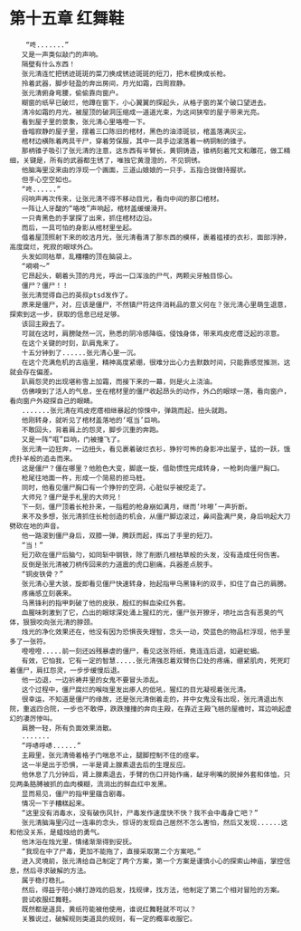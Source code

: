 # 第十五章 红舞鞋
        “咚.......”
       又是一声类似敲门的声响。
       隔壁有什么东西！
       张元清连忙把锈迹斑斑的菜刀换成锈迹斑斑的短刀，把木棍换成长枪。
       拎着武器，脚步轻盈的奔出房间，月光如霜，四周寂静。
       张元清俯身弯腰，偷偷靠向窗户。
       糊窗的纸早已破烂，他蹲在窗下，小心翼翼的探起头，从格子窗的某个破口望进去。
       清冷如霜的月光，被屋顶的破洞压缩成一道道光束，为这间狭窄的屋子带来光亮。
       看到屋子里的景象，张元清心里咯噔一下。
       昏暗寂静的屋子里，摆着三口陈旧的棺材，黑色的油漆斑驳，棺盖落满灰尘。
       棺材边横陈着两具干尸，穿着劳保服，其中一具手边滚落着一柄铜制的锥子。
       那柄锥子吸引了张元清的注意，这东西有半臂长，黄铜铸造，锥柄刻着咒文和雕花，做工精细，关键是，所有的武器都生锈了，唯独它黄澄澄的，不见铜锈。
       他脑海里没来由的浮现一个画面，三道山娘娘的一只手，五指合拢做持握状。
       但手心空空如也。
       “咚......”
       闷响声再次传来，让张元清不得不移动目光，看向中间的那口棺材。
       一阵让人牙酸的“咯吱”声响起，棺材盖缓缓滑开。
       一只青黑色的手掌探了出来，抓住棺材边沿。
       而后，一具可怕的身影从棺材里坐起。
       借着屋顶照射下来的皎洁月光，张元清看清了那东西的模样，裹着褴褛的衣衫，面部浮肿，高度腐烂，死寂的眼球外凸。
       头发如同枯草，乱糟糟的顶在脑袋上。
       “嗬嗬～”
       它昂起头，朝着头顶的月光，呼出一口浑浊的尸气，两颗尖牙触目惊心。
       僵尸？僵尸！！
       张元清觉得自己的英叔ptsd发作了。
       原来是僵尸，对，应该是僵尸，不然镇尸符这件消耗品的意义何在？张元清心里萌生退意，探索到这一步，获取的信息已经足够。
       该回主殿去了。
       可就在这时，肩膀陡然一沉，熟悉的阴冷感降临，侵蚀身体，带来鸡皮疙瘩泛起的凉意。
       在这个关键的时刻，趴肩鬼来了。
       十五分钟到了......张元清心里一沉。
       在这个充满危机的古庙里，精神高度紧绷，很难分出心力去默数时间，只能靠感觉推测，这就会存在偏差。
       趴肩怨灵的出现堪称雪上加霜，而接下来的一幕，则是火上浇油。
       仿佛嗅到了活人的气息，坐在棺材里的僵尸收起昂头的动作，外凸的眼球一落，看向窗户，看向窗户外窥探自己的眼睛。
       .......张元清在鸡皮疙瘩相继暴起的惊悚中，弹跳而起，扭头就跑。
       他刚转身，就听见了棺材盖落地的‘哐当’巨响。
       不敢回头，背着肩上的怨灵，脚步沉重的奔跑。
       又是一阵“哐”巨响，门被撞飞了。
       张元清一边狂奔，一边扭头，看见裹着破烂衣衫，狰狞可怖的身影冲出屋子，猛的一跃，饿虎扑羊般的追击而来。
       这是僵尸？僵在哪里？他脸色大变，脚底一旋，借助惯性完成转身，一枪刺向僵尸胸口。
       枪尾往地面一杵，形成一个简易的拒马桩。
       同时，他看见僵尸胸口有一个狰狞的空洞，心脏似乎被挖走了。
       大师兄？僵尸是手札里的大师兄！
       下一刻，僵尸顶着长枪扑来，一指粗的枪身崩如满月，继而‘咔嚓’一声折断。
       来不及多想，张元清抓住长枪创造的机会，从僵尸脚边滚过，鼻间盈满尸臭，身后响起大刀劈砍在地的声音。
       他一路滚到僵尸身后，双膝一弹，腾跃而起，挥出了手里的短刀。
       “当！”
       短刀砍在僵尸后脑勺，如同斩中钢铁，除了削断几根枯草般的头发，没有造成任何伤害。
       反倒是张元清被刀柄传回来的力道震的虎口剧痛，兵器差点脱手。
       “铜皮铁骨？”
       张元清心里大骇，旋即看见僵尸快速转身，抬起指甲乌黑锋利的双手，扣住了自己的肩膀。
       疼痛感立刻袭来。
       乌黑锋利的指甲刺破了他的皮肤，殷红的鲜血染红外套。
       血腥味刺激到了它，凸出的眼球深处涌上猩红的光，僵尸张开獠牙，喷吐出含有恶臭的气体，狠狠咬向张元清的脖颈。
       烛光的净化效果还在，他没有因为恐惧丧失理智，念头一动，荧蓝色的物品栏浮现，他手里多了一张符。
       噔噔噔.....前一刻还凶残暴虐的僵尸，看见这张符纸，竟连连后退，如避蛇蝎。
       有效，它怕我，它有一定的智慧.....张元清强忍着双臂伤口处的疼痛，绷紧肌肉，死死盯着僵尸，肩扛怨灵，一步步缓慢后退。
       他一边退，一边祈祷井里的女鬼不要冒头添乱。
       这个过程中，僵尸腐烂的喉咙里发出瘆人的低吼，猩红的目光凝视着张元清。
       很幸运，不知道是僵尸的缘故，还是张元清倒着走的，井中女鬼没有出现，张元清退出东院，重返四合院，一步也不敢停，跌跌撞撞的奔向主殿，在靠近主殿飞翘的屋檐时，耳边响起虚幻的凄厉惨叫。
       肩膀一轻，所有负面效果消散。
       .......
       “呼哧呼哧......”
       主殿里，张元清倚着格子门喘息不止，腿脚控制不住的痉挛。
       这一半是出于恐惧，一半是肾上腺素退去后的生理反应。
       他休息了几分钟后，肾上腺素退去，手臂的伤口开始作痛，龇牙咧嘴的脱掉外套和体恤，只见两条胳膊被抓的血肉模糊，流淌出的鲜血红中发黑。
       显而易见，僵尸的指甲里蕴含剧毒。
       情况一下子糟糕起来。
       “这里没有消毒水，没有破伤风针，尸毒发作速度快不快？我不会中毒身亡吧？”
       张元清脑海里闪过一连串的念头，惊讶的发现自己居然不怎么害怕，然后又发现......这和他没关系，是蜡烛给的勇气。
       他沐浴在烛光里，情绪渐渐得到安抚。
       “我现在中了尸毒，更加不能拖了，直接采取第二个方案吧。”
       进入灵境前，张元清给自己制定了两个方案，第一个方案是谨慎小心的探索山神庙，掌控信息，然后寻求破解的方法。
       属于稳打稳扎。
       然后，得益于陪小姨打游戏的启发，找规律，找方法，他制定了第二个相对冒险的方案。
       尝试收服红舞鞋。
       既然都是道具，黄纸符能被他使用，谁说红舞鞋就不可以？
       关雅说过，破解规则类道具的规则，有一定的概率收服它。